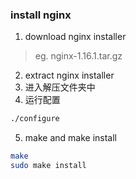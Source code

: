 ### install nginx
1. download nginx installer
> eg. nginx-1.16.1.tar.gz
2. extract nginx installer
3. 进入解压文件夹中
4. 运行配置
```bash
./configure
```
5. make and make install
```bash
make
sudo make install
```